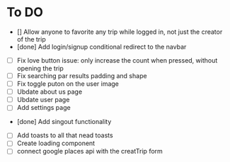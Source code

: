 # To DO
- [] Allow anyone to favorite any trip while logged in, not just the creator of the trip
- [done] Add login/signup conditional redirect to the navbar
- [ ] Fix love button issue: only increase the count when pressed, without opening the trip
- [ ] Fix searching par results padding and shape
- [ ] Fix toggle puton on the user image
- [ ] Ubdate about us page
- [ ] Ubdate user page
- [ ] Add settings page
- [done] Add singout functionality
- [ ] Add toasts to all that nead toasts
- [ ] Create loading component
- [ ] connect google places api with the creatTrip form

